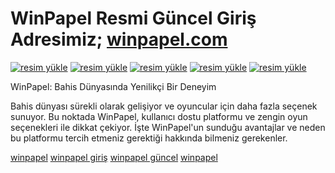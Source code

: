 # WinPapel Resmi Güncel Giriş Adresimiz; <a href="https://winpapel1.com/affiliates/?btag=2005145">winpapel.com</a> 

<a href="https://winpapel1.com/affiliates/?btag=2005145"><img src="https://resmim.net/cdn/2024/09/21/meYEHF.gif" alt="resim yükle" border="0" /></a>
<a href="https://winpapel1.com/affiliates/?btag=2005145"><img src="https://resmim.net/cdn/2024/09/21/meYX82.png" alt="resim yükle" border="0" /></a>
<a href="https://winpapel1.com/affiliates/?btag=2005145"><img src="https://resmim.net/cdn/2024/09/21/meYwqk.png" alt="resim yükle" border="0" /></a>
<a href="https://winpapel1.com/affiliates/?btag=2005145"><img src="https://resmim.net/cdn/2024/09/21/mebS2W.png" alt="resim yükle" border="0" /></a>
<a href="https://winpapel1.com/affiliates/?btag=2005145"><img src="https://resmim.net/cdn/2024/09/21/meYvKL.jpg" alt="resim yükle" border="0" /></a>

WinPapel: Bahis Dünyasında Yenilikçi Bir Deneyim

Bahis dünyası sürekli olarak gelişiyor ve oyuncular için daha fazla seçenek sunuyor. Bu noktada WinPapel, kullanıcı dostu platformu ve zengin oyun seçenekleri ile dikkat çekiyor. İşte WinPapel'un sunduğu avantajlar ve neden bu platformu tercih etmeniz gerektiği hakkında bilmeniz gerekenler.

<a href="https://heylink.me/winpapel">winpapel</a> <a href="https://heylink.me/winpapel">winpapel giriş</a> <a href="https://heylink.me/winpapel">winpapel güncel</a> <a href="https://winpapel.pro/" title="winpapel">winpapel</a> 
